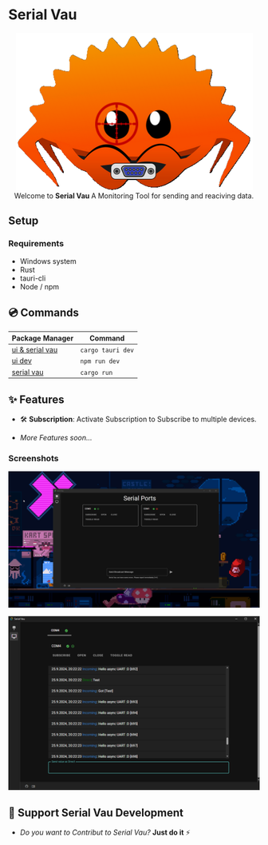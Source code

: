 # Serial Vau

<div style="text-align:center">
    <img src="./logo.png" />
</div>

<div style="text-align:center" color="red">
    Welcome to <b>Serial Vau </b> A Monitoring Tool for sending and reaciving data.

</div>


## Setup

### Requirements

- Windows system
- Rust
- tauri-cli
- Node / npm

## 💿 Commands

| Package Manager                                               | Command            |
|---------------------------------------------------------------|--------------------|
| [ui & serial vau](https://tauri.app/)                         | `cargo tauri dev`  |
| [ui dev](https://docs.npmjs.com/cli/v7/commands/npm-install)  | `npm run dev`      |
| [serial vau](https://www.rust-lang.org/tools/install)         | `cargo run`        |

## ✨ Features

- 🛠️ **Subscription**: Activate Subscription to Subscribe to multiple devices.

- *More Features soon...*

### Screenshots

![Serial Port Page](screenshots/serialPorts.png)

![Monitor Page (old)](screenshots/monitor.png)

## 💪 Support Serial Vau Development

- *Do you want to Contribut to Serial Vau?* **Just do it** ⚡

